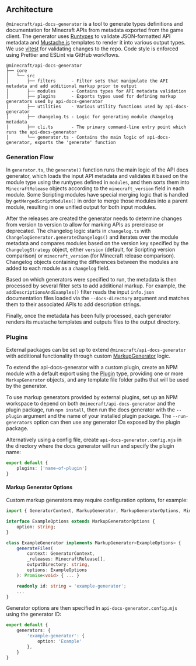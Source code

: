 ## Architecture

`@minecraft/api-docs-generator` is a tool to generate types definitions and documentation for Minecraft APIs from metadata exported from the game client. The generator uses [Runtypes](https://github.com/runtypes/runtypes) to validate JSON-formatted API metadata and [Mustache.js](https://github.com/janl/mustache.js) templates to render it into various output types. We use [vitest](https://github.com/vitest-dev/vitest) for validating changes to the repo. Code style is enforced using Prettier and ESLint via GitHub workflows.

```
@minecraft/api-docs-generator
├── core
│   └── src
│       ├── filters      - Filter sets that manipulate the API metadata and add additional markup prior to output
│       ├── modules      - Contains types for API metadata validation
│       ├── plugins      - Exports types used for defining markup generators used by api-docs-generator
│       ├── utilities    - Various utility functions used by api-docs-generator
│       ├── changelog.ts - Logic for generating module changelog metadata
│       ├── cli.ts       - The primary command-line entry point which runs the api-docs-generator
│       └── generator.ts - Contains the main logic of api-docs-generator, exports the 'generate' function
```

### Generation Flow

In `generator.ts`, the `generate()` function runs the main logic of the API docs generator, which loads the input API metadata and validates it based on the module type using the runtypes defined in `modules`, and then sorts them into `MinecraftRelease` objects according to the `minecraft_version` field in each module. Some Scripting modules have special merging logic that is handled by `getMergedScriptModules()` in order to merge those modules into a parent module, resulting in one unified output for both input modules.

After the releases are created the generator needs to determine changes from version to version to allow for marking APIs as prerelease or deprecated. The changelog logic starts in `changelog.ts` with `ChangelogGenerator.generateChangelogs()` and iterates over the module metadata and compares modules based on the version key specified by the `ChangelogStrategy` object, either `version` (default, for Scripting version comparison) or `minecraft_version` (for Minecraft release comparison). Changelog objects containing the differences between the modules are added to each module as a `changelog` field.

Based on which generators were specified to run, the metadata is then processed by several filter sets to add additional markup. For example, the `addDescriptionsAndExamples()` filter reads the input `info.json` documentation files loaded via the `--docs-directory` argument and matches them to their associated APIs to add description strings.

Finally, once the metadata has been fully processed, each generator renders its mustache templates and outputs files to the output directory.

### Plugins

External packages can be set up to extend `@minecraft/api-docs-generator` with additional functionality through custom [MarkupGenerator](./src/plugins/MarkupGenerator.ts) logic.

To extend the api-docs-generator with a custom plugin, create an NPM module with a default export using the [Plugin](./src/plugins/Plugin.ts) type, providing one or more `MarkupGenerator` objects, and any template file folder paths that will be used by the generator.

To use markup generators provided by external plugins, set up an NPM workspace to depend on both `@minecraft/api-docs-generator` and the plugin package, run `npm install`, then run the docs generator with the `--plugin` argument and the name of your installed plugin package. The `--run-generators` option can then use any generator IDs exposed by the plugin package.

Alternatively using a config file, create `api-docs-generator.config.mjs` in the directory where the docs generator will run and specify the plugin name:

```ts
export default {
    plugins: ['name-of-plugin']
}
```

#### Markup Generator Options

Custom markup generators may require configuration options, for example:

```ts
import { GeneratorContext, MarkupGenerator, MarkupGeneratorOptions, MinecraftRelease } from '@minecraft/api-docs-generator';

interface ExampleOptions extends MarkupGeneratorOptions {
    option: string;
}

class ExampleGenerator implements MarkupGenerator<ExampleOptions> {
    generateFiles(
        context: GeneratorContext,
        _releases: MinecraftRelease[],
        outputDirectory: string,
        options: ExampleOptions
    ): Promise<void> { ... }

    readonly id: string = 'example-generator';
    ...
}
```

Generator options are then specified in `api-docs-generator.config.mjs` using the generator ID:

```ts
export default {
    generators: {
        'example-generator': {
            option: 'Example'
        },
    }
}
```

